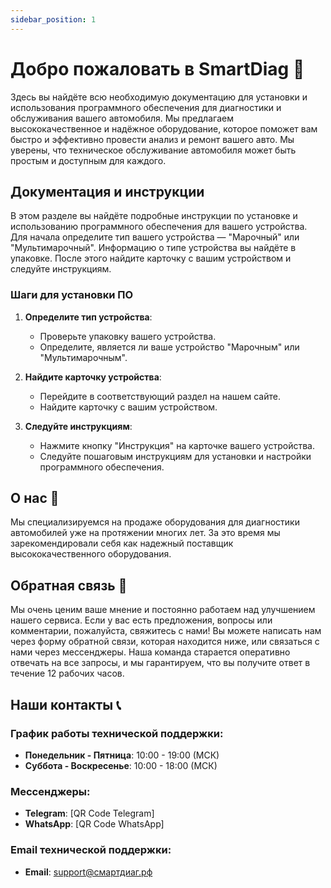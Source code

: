 ```yaml
---
sidebar_position: 1
---
```


# Добро пожаловать в SmartDiag 👋

Здесь вы найдёте всю необходимую документацию для установки и использования программного обеспечения для диагностики и обслуживания вашего автомобиля. Мы предлагаем высококачественное и надёжное оборудование, которое поможет вам быстро и эффективно провести анализ и ремонт вашего авто. Мы уверены, что техническое обслуживание автомобиля может быть простым и доступным для каждого.

## Документация и инструкции

В этом разделе вы найдёте подробные инструкции по установке и использованию программного обеспечения для вашего устройства. Для начала определите тип вашего устройства — "Марочный" или "Мультимарочный". Информацию о типе устройства вы найдёте в упаковке. После этого найдите карточку с вашим устройством и следуйте инструкциям.

### Шаги для установки ПО

1. **Определите тип устройства**:
   - Проверьте упаковку вашего устройства.
   - Определите, является ли ваше устройство "Марочным" или "Мультимарочным".

2. **Найдите карточку устройства**:
   - Перейдите в соответствующий раздел на нашем сайте.
   - Найдите карточку с вашим устройством.

3. **Следуйте инструкциям**:
   - Нажмите кнопку "Инструкция" на карточке вашего устройства.
   - Следуйте пошаговым инструкциям для установки и настройки программного обеспечения.

## О нас 👋

Мы специализируемся на продаже оборудования для диагностики автомобилей уже на протяжении многих лет. За это время мы зарекомендировали себя как надежный поставщик высококачественного оборудования.

## Обратная связь 📩

Мы очень ценим ваше мнение и постоянно работаем над улучшением нашего сервиса. Если у вас есть предложения, вопросы или комментарии, пожалуйста, свяжитесь с нами! Вы можете написать нам через форму обратной связи, которая находится ниже, или связаться с нами через мессенджеры. Наша команда старается оперативно отвечать на все запросы, и мы гарантируем, что вы получите ответ в течение 12 рабочих часов.

## Наши контакты 📞

### График работы технической поддержки:

- **Понедельник - Пятница**: 10:00 - 19:00 (МСК)
- **Суббота - Воскресенье**: 10:00 - 18:00 (МСК)

### Мессенджеры:

- **Telegram**: [QR Code Telegram]
- **WhatsApp**: [QR Code WhatsApp]

### Email технической поддержки:

- **Email**: support@смартдиаг.рф
